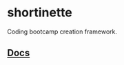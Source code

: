 # shortinette
Coding bootcamp creation framework.
## [Docs](https://pkg.go.dev/github.com/42-Short/shortinette)
